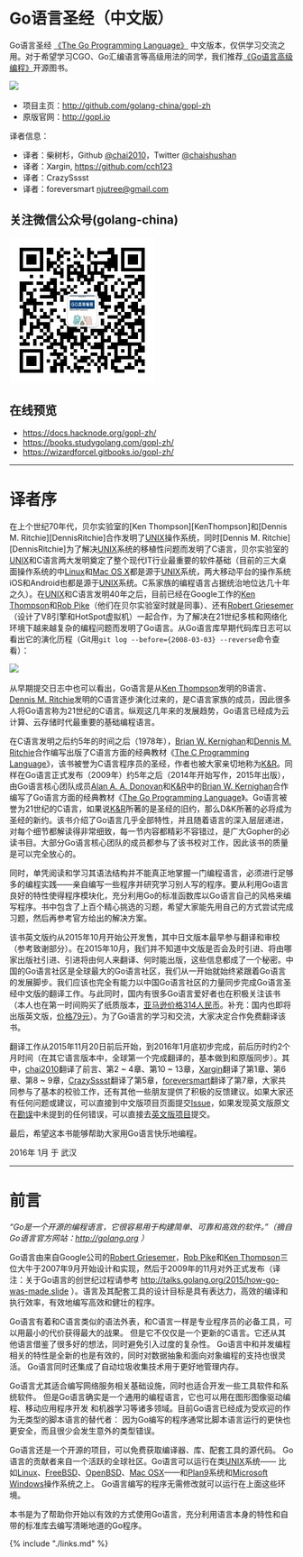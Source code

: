 # Go语言圣经（中文版）

Go语言圣经 [《The Go Programming Language》](http://gopl.io) 中文版本，仅供学习交流之用。对于希望学习CGO、Go汇编语言等高级用法的同学，我们推荐[《Go语言高级编程》](https://github.com/chai2010/advanced-go-programming-book)开源图书。

[![](cover_middle.jpg)](https://github.com/golang-china/gopl-zh)

- 项目主页：http://github.com/golang-china/gopl-zh
- 原版官网：http://gopl.io


译者信息：

- 译者：柴树杉，Github [@chai2010](https://github.com/chai2010)，Twitter [@chaishushan](https://twitter.com/chaishushan)
- 译者：Xargin, https://github.com/cch123
- 译者：CrazySssst
- 译者：foreversmart <njutree@gmail.com>


## 关注微信公众号(golang-china)

![](weixin-golang-china.jpg)


## 在线预览

- https://docs.hacknode.org/gopl-zh/
- https://books.studygolang.com/gopl-zh/
- https://wizardforcel.gitbooks.io/gopl-zh/


-------

# 译者序

在上个世纪70年代，贝尔实验室的[Ken Thompson][KenThompson]和[Dennis M. Ritchie][DennisRitchie]合作发明了[UNIX](http://doc.cat-v.org/unix/)操作系统，同时[Dennis M. Ritchie][DennisRitchie]为了解决[UNIX](http://doc.cat-v.org/unix/)系统的移植性问题而发明了C语言，贝尔实验室的[UNIX](http://doc.cat-v.org/unix/)和C语言两大发明奠定了整个现代IT行业最重要的软件基础（目前的三大桌面操作系统的中[Linux](http://www.linux.org/)和[Mac OS X](http://www.apple.com/cn/osx/)都是源于[UNIX]()系统，两大移动平台的操作系统iOS和Android也都是源于[UNIX](http://doc.cat-v.org/unix/)系统。C系家族的编程语言占据统治地位达几十年之久）。在[UNIX]()和C语言发明40年之后，目前已经在Google工作的[Ken Thompson](http://genius.cat-v.org/ken-thompson/)和[Rob Pike](http://genius.cat-v.org/rob-pike/)（他们在贝尔实验室时就是同事）、还有[Robert Griesemer](http://research.google.com/pubs/author96.html)（设计了V8引擎和HotSpot虚拟机）一起合作，为了解决在21世纪多核和网络化环境下越来越复杂的编程问题而发明了Go语言。从Go语言库早期代码库日志可以看出它的演化历程（Git用`git log --before={2008-03-03} --reverse`命令查看）：

![](./images/go-log04.png)

从早期提交日志中也可以看出，Go语言是从[Ken Thompson](http://genius.cat-v.org/ken-thompson/)发明的B语言、[Dennis M. Ritchie](http://genius.cat-v.org/dennis-ritchie/)发明的C语言逐步演化过来的，是C语言家族的成员，因此很多人将Go语言称为21世纪的C语言。纵观这几年来的发展趋势，Go语言已经成为云计算、云存储时代最重要的基础编程语言。

在C语言发明之后约5年的时间之后（1978年），[Brian W. Kernighan](http://www.cs.princeton.edu/~bwk/)和[Dennis M. Ritchie](http://genius.cat-v.org/dennis-ritchie/)合作编写出版了C语言方面的经典教材《[The C Programming Language](http://s3-us-west-2.amazonaws.com/belllabs-microsite-dritchie/cbook/index.html)》，该书被誉为C语言程序员的圣经，作者也被大家亲切地称为[K&R](https://en.wikipedia.org/wiki/K%26R)。同样在Go语言正式发布（2009年）约5年之后（2014年开始写作，2015年出版），由Go语言核心团队成员[Alan A. A. Donovan](https://github.com/adonovan)和[K&R](https://en.wikipedia.org/wiki/K%26R)中的[Brian W. Kernighan](http://www.cs.princeton.edu/~bwk/)合作编写了Go语言方面的经典教材《[The Go Programming Language](http://gopl.io)》。Go语言被誉为21世纪的C语言，如果说[K&R](https://en.wikipedia.org/wiki/K%26R)所著的是圣经的旧约，那么D&K所著的必将成为圣经的新约。该书介绍了Go语言几乎全部特性，并且随着语言的深入层层递进，对每个细节都解读得非常细致，每一节内容都精彩不容错过，是广大Gopher的必读书目。大部分Go语言核心团队的成员都参与了该书校对工作，因此该书的质量是可以完全放心的。

同时，单凭阅读和学习其语法结构并不能真正地掌握一门编程语言，必须进行足够多的编程实践——亲自编写一些程序并研究学习别人写的程序。要从利用Go语言良好的特性使得程序模块化，充分利用Go的标准函数库以Go语言自己的风格来编写程序。书中包含了上百个精心挑选的习题，希望大家能先用自己的方式尝试完成习题，然后再参考官方给出的解决方案。

该书英文版约从2015年10月开始公开发售，其中日文版本最早参与翻译和审校（参考致谢部分）。在2015年10月，我们并不知道中文版是否会及时引进、将由哪家出版社引进、引进将由何人来翻译、何时能出版，这些信息都成了一个秘密。中国的Go语言社区是全球最大的Go语言社区，我们从一开始就始终紧跟着Go语言的发展脚步。我们应该也完全有能力以中国Go语言社区的力量同步完成Go语言圣经中文版的翻译工作。与此同时，国内有很多Go语言爱好者也在积极关注该书（本人也在第一时间购买了纸质版本，[亚马逊价格314人民币](http://www.amazon.cn/The-Go-Programming-Language-Donovan-Alan-A-A/dp/0134190440/)。补充：国内也即将出版英文版，[价格79元](http://product.china-pub.com/4912464)）。为了Go语言的学习和交流，大家决定合作免费翻译该书。

翻译工作从2015年11月20日前后开始，到2016年1月底初步完成，前后历时约2个月时间（在其它语言版本中，全球第一个完成翻译的，基本做到和原版同步）。其中，[chai2010](https://github.com/chai2010)翻译了前言、第2 ~ 4章、第10 ~ 13章，[Xargin](https://github.com/cch123)翻译了第1章、第6章、第8 ~ 9章，[CrazySssst](https://github.com/CrazySssst)翻译了第5章，[foreversmart](https://github.com/foreversmart)翻译了第7章，大家共同参与了基本的校验工作，还有其他一些朋友提供了积极的反馈建议。如果大家还有任何问题或建议，可以直接到中文版项目页面提交[Issue](https://github.com/golang-china/gopl-zh/issues)，如果发现英文版原文在[勘误](http://www.gopl.io/errata.html)中未提到的任何错误，可以直接去[英文版项目](https://github.com/adonovan/gopl.io/)提交。

最后，希望这本书能够帮助大家用Go语言快乐地编程。

2016年 1月 于 武汉

-------

# 前言

*“Go是一个开源的编程语言，它很容易用于构建简单、可靠和高效的软件。”（摘自Go语言官方网站：http://golang.org ）*

Go语言由来自Google公司的[Robert Griesemer](http://research.google.com/pubs/author96.html)，[Rob Pike](http://genius.cat-v.org/rob-pike/)和[Ken Thompson](http://genius.cat-v.org/ken-thompson/)三位大牛于2007年9月开始设计和实现，然后于2009年的11月对外正式发布（译注：关于Go语言的创世纪过程请参考 http://talks.golang.org/2015/how-go-was-made.slide ）。语言及其配套工具的设计目标是具有表达力，高效的编译和执行效率，有效地编写高效和健壮的程序。

Go语言有着和C语言类似的语法外表，和C语言一样是专业程序员的必备工具，可以用最小的代价获得最大的战果。
但是它不仅仅是一个更新的C语言。它还从其他语言借鉴了很多好的想法，同时避免引入过度的复杂性。
Go语言中和并发编程相关的特性是全新的也是有效的，同时对数据抽象和面向对象编程的支持也很灵活。
Go语言同时还集成了自动垃圾收集技术用于更好地管理内存。

Go语言尤其适合编写网络服务相关基础设施，同时也适合开发一些工具软件和系统软件。
但是Go语言确实是一个通用的编程语言，它也可以用在图形图像驱动编程、移动应用程序开发
和机器学习等诸多领域。目前Go语言已经成为受欢迎的作为无类型的脚本语言的替代者：
因为Go编写的程序通常比脚本语言运行的更快也更安全，而且很少会发生意外的类型错误。

Go语言还是一个开源的项目，可以免费获取编译器、库、配套工具的源代码。
Go语言的贡献者来自一个活跃的全球社区。Go语言可以运行在类[UNIX](http://doc.cat-v.org/unix/)系统——
比如[Linux](http://www.linux.org/)、[FreeBSD](https://www.freebsd.org/)、[OpenBSD](http://www.openbsd.org/)、[Mac OSX](http://www.apple.com/cn/osx/)——和[Plan9](http://plan9.bell-labs.com/plan9/)系统和[Microsoft Windows](https://www.microsoft.com/zh-cn/windows/)操作系统之上。
Go语言编写的程序无需修改就可以运行在上面这些环境。

本书是为了帮助你开始以有效的方式使用Go语言，充分利用语言本身的特性和自带的标准库去编写清晰地道的Go程序。

{% include "./links.md" %}

